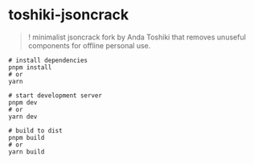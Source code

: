 # toshiki-jsoncrack

> ! minimalist jsoncrack fork by Anda Toshiki that removes unuseful components for offline personal use.

```shell
# install dependencies
pnpm install
# or
yarn

# start development server
pnpm dev
# or
yarn dev

# build to dist
pnpm build
# or
yarn build
```
